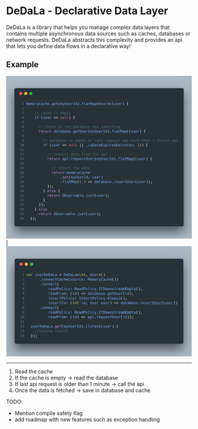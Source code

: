 # DeDaLa - Declarative Data Layer

DeDaLa is a library that helps you manage complex data layers that contains multiple asynchronous data sources such as caches, databases or network requests. 
DeDaLa abstracts this complexity and provides an api that lets you define data flows in a declarative way!


## Example
![](assets/without_dedala_code.png)  |  ![](assets/with_dedala_code.png)



----------
1. Read the cache
2. If the cache is empty &rarr; read the database
3. If last api request is older than 1 minute &rarr; call the api
4. Once the data is fetched &rarr; save in database and cache


TODO:
- Mention compile safety flag
- add roadmap with new features such as exception handling